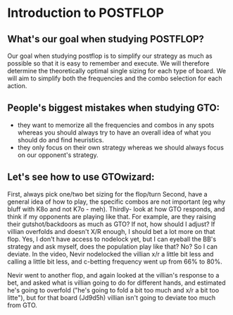 # Introduction to POSTFLOP

## What's our goal when studying POSTFLOP?

Our goal when studying postflop is to simplify our strategy as much as possible so that it is easy to remember and execute. We will therefore determine the theoretically optimal single sizing for each type of board. We will aim to simplify both the frequencies and the combo selection for each action.

## People's biggest mistakes when studying GTO:

- they want to memorize all the frequencies and combos in any spots whereas you should always try to have an overall idea of what you should do and find heuristics.
- they only focus on their own strategy whereas we should always focus on our opponent's strategy.

## Let's see how to use GTOwizard:
First, always pick one/two bet sizing for the flop/turn
Second, have a general idea of how to play, the specific combos are not important (eg why bluff with K8o and not K7o - meh).
Thirdly- look at how GTO responds, and think if my opponents are playing like that. For example, are they raising their gutshot/backdoors as much as GTO? If not, how should I adjust? If villian overfolds and doesn't X/R enough, I should bet a lot more on that flop. Yes, I don't have access to nodelock yet, but I can eyeball the BB's strategy and ask myself, does the population play like that? No? So I can deviate. In the video, Nevir nodelocked the villian x/r a little bit less and calling a little bit less, and c-betting frequency went up from 66% to 80%.

Nevir went to another flop, and again looked at the villian's response to a bet, and asked what is villian going to do for different hands, and estimated he's going to overfold ("he's going to fold a bit too much and x/r a bit too litte"), but for that board (Jd9d5h) villian isn't going to deviate too much from GTO.